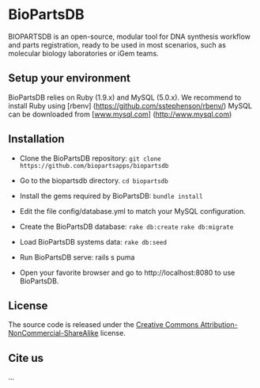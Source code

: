 BioPartsDB
===============

BIOPARTSDB is an open-source, modular tool for DNA synthesis workflow and parts registration, ready to be used
in most scenarios, such as molecular biology laboratories or iGem teams.

Setup your environment
---

BioPartsDB relies on Ruby (1.9.x) and MySQL (5.0.x).
We recommend to install Ruby using [rbenv] (https://github.com/sstephenson/rbenv/)
MySQL can be downloaded from [www.mysql.com] (http://www.mysql.com)

Installation
---

* Clone the BioPartsDB repository:
  `git clone https://github.com/biopartsapps/biopartsdb`

* Go to the biopartsdb directory.
  `cd biopartsdb`

* Install the gems required by BioPartsDB:
  `bundle install`

* Edit the file config/database.yml to match your MySQL configuration.

* Create the BioPartsDB database:
  `rake db:create`
  `rake db:migrate`
  
* Load BioPartsDB systems data:
  `rake db:seed`
  
* Run BioPartsDB serve: rails s puma

* Open your favorite browser and go to http://localhost:8080 to use BioPartsDB.

License
---

The source code is released under the [Creative Commons Attribution-NonCommercial-ShareAlike](http://creativecommons.org/licenses/by-nc-sa/3.0/us/) license.

Cite us
---
...
